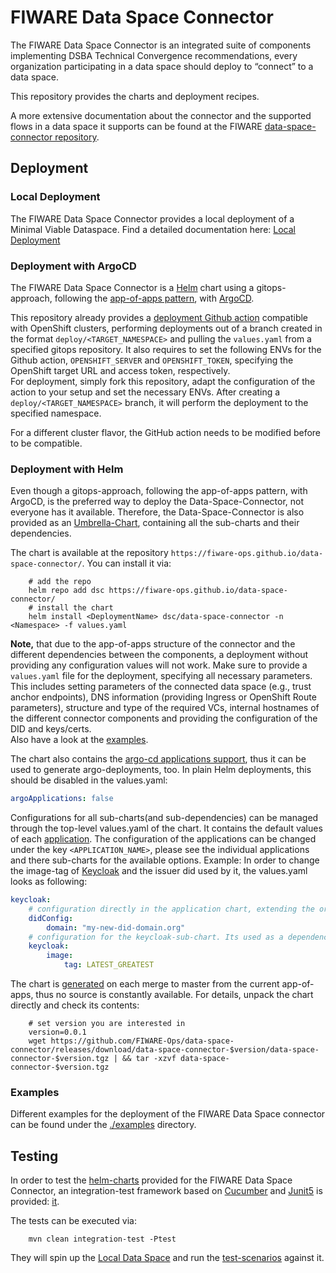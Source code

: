 # FIWARE Data Space Connector

The FIWARE Data Space Connector is an integrated suite of components implementing DSBA Technical Convergence recommendations, every organization participating 
in a data space should deploy to “connect” to a data space.

This repository provides the charts and deployment recipes. 

A more extensive documentation about the connector and the supported flows in a data space it supports can be found at the 
FIWARE [data-space-connector repository](https://github.com/FIWARE/data-space-connector).



## Deployment

### Local Deployment

The FIWARE Data Space Connector provides a local deployment of a Minimal Viable Dataspace. 
Find a detailed documentation here: [Local Deployment](./doc/LOCAL.MD)

### Deployment with ArgoCD

The FIWARE Data Space Connector is a [Helm](https://helm.sh) chart using a gitops-approach, following 
the [app-of-apps pattern](https://argo-cd.readthedocs.io/en/stable/operator-manual/cluster-bootstrapping), with [ArgoCD](https://argo-cd.readthedocs.io/en/stable/). 

This repository already provides a [deployment Github action](.github/workflows/deploy.yaml) compatible with OpenShift clusters, performing deployments out of 
a branch created in the format `deploy/<TARGET_NAMESPACE>` and pulling the `values.yaml` from a specified gitops repository. It also requires to set the 
following ENVs for the Github action, `OPENSHIFT_SERVER` and `OPENSHIFT_TOKEN`, specifying the OpenShift target URL and access token, respectively.  
For deployment, simply fork this repository, adapt the configuration of the action to your setup and set the necessary ENVs. After creating a 
`deploy/<TARGET_NAMESPACE>` branch, it will perform the deployment to the specified namespace.

For a different cluster flavor, the GitHub action needs to be modified before to be compatible.


### Deployment with Helm

Even though a gitops-approach, following the app-of-apps pattern, with ArgoCD, is the preferred way to deploy the Data-Space-Connector, not everyone has it available. Therefore, the Data-Space-Connector is also provided as an [Umbrella-Chart](https://helm.sh/docs/howto/charts_tips_and_tricks/#complex-charts-with-many-dependencies), containing all the sub-charts and their dependencies.

The chart is available at the repository ```https://fiware-ops.github.io/data-space-connector/```. You can install it via:

```shell
    # add the repo
    helm repo add dsc https://fiware-ops.github.io/data-space-connector/
    # install the chart
    helm install <DeploymentName> dsc/data-space-connector -n <Namespace> -f values.yaml
```
**Note,** that due to the app-of-apps structure of the connector and the different dependencies between the components, a deployment without providing any configuration values will not work. Make sure to provide a 
`values.yaml` file for the deployment, specifying all necessary parameters. This includes setting parameters of the connected data space (e.g., trust anchor endpoints), DNS information (providing Ingress or OpenShift Route parameters), 
structure and type of the required VCs, internal hostnames of the different connector components and providing the configuration of the DID and keys/certs.  
Also have a look at the [examples](#examples).

The chart also contains the [argo-cd applications support](./data-space-connector/templates/), thus it can be used to generate argo-deployments, too. In plain Helm deployments, this should be disabled in the values.yaml:
```yaml
argoApplications: false
```

Configurations for all sub-charts(and sub-dependencies) can be managed through the top-level values.yaml of the chart. It contains the default values of each [application](./applications/). The configuration of the applications can be changed under the key ```<APPLICATION_NAME>```, please see the individual applications and there sub-charts for the available options. 
Example:
In order to change the image-tag of [Keycloak](./applications/keycloak/) and the issuer did used by it, the values.yaml looks as following:
```yaml
keycloak:
    # configuration directly in the application chart, extending the original keycloak chart
    didConfig:
        domain: "my-new-did-domain.org"
    # configuration for the keycloak-sub-chart. Its used as a dependency to the application, thus all config is accessible under the dependency name
    keycloak:
        image:
            tag: LATEST_GREATEST
```

The chart is [generated](generate.sh) on each merge to master from the current app-of-apps, thus no source is constantly available. For details, unpack the chart directly and check its contents:
```shell  
    # set version you are interested in
    version=0.0.1
    wget https://github.com/FIWARE-Ops/data-space-connector/releases/download/data-space-connector-$version/data-space-connector-$version.tgz | && tar -xzvf data-space-connector-$version.tgz
```


### Examples

Different examples for the deployment of the FIWARE Data Space connector can be found 
under the [./examples](./examples) directory.

## Testing

In order to test the [helm-charts](./charts/) provided for the FIWARE Data Space Connector, an integration-test framework based on [Cucumber](https://cucumber.io/) and [Junit5](https://junit.org/junit5/) is provided: [it](./it).

The tests can be executed via: 
```shell
    mvn clean integration-test -Ptest
```
They will spin up the [Local Data Space](./doc/LOCAL.MD) and run the [test-scenarios](./it/src/test/resources/it/mvds_basic.feature) against it.